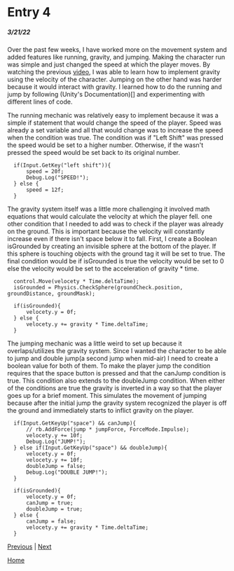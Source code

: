 # Entry 4
##### 3/21/22

Over the past few weeks, I have worked more on the movement system and added features like running, gravity, and jumping. Making the character run was simple and just changed the speed at which the player moves. By watching the previous [video](), I was able to learn how to implement gravity using the velocity of the character. Jumping on the other hand was harder because it would interact with gravity. I learned how to do the running and jump by following (Unity's Documentation)[] and experimenting with different lines of code. 

The running mechanic was relatively easy to implement because it was a simple if statement that would change the speed of the player. Speed was already a set variable and all that would change was to increase the speed when the condition was true. The condition was if "Left Shift" was pressed the speed would be set to a higher number. Otherwise, if the wasn't pressed the speed would be set back to its original number. 
```
  if(Input.GetKey("left shift")){
      speed = 20f;
      Debug.Log("SPEED!");
  } else {
      speed = 12f;
  }
```

The gravity system itself was a little more challenging it involved math equations that would calculate the velocity at which the player fell. one other condition that I needed to add was to check if the player was already on the ground. This is important because the velocity will constantly increase even if there isn't space below it to fall. First, I create a Boolean isGrounded by creating an invisible sphere at the bottom of the player. If this sphere is touching objects with the ground tag it will be set to true. The final condition would be if isGrounded is true the velocity would be set to 0 else the velocity would be set to the acceleration of gravity * time. 
```
  control.Move(velocety * Time.deltaTime);
  isGrounded = Physics.CheckSphere(groundCheck.position, groundDistance, groundMask);

  if(isGrounded){
      velocety.y = 0f;
  } else {
      velocety.y += gravity * Time.deltaTime;
  }
```

The jumping mechanic was a little weird to set up because it overlaps/utilizes the gravity system. Since I wanted the character to be able to jump and double jump(a second jump when mid-air) I need to create a boolean value for both of them. To make the player jump the condition requires that the space button is pressed and that the canJump condition is true. This condition also extends to the doubleJump condition. When either of the conditions are true the gravity is inverted in a way so that the player goes up for a brief moment. This simulates the movement of jumping because after the initial jump the gravity system recognized the player is off the ground and immediately starts to inflict gravity on the player. 
```
  if(Input.GetKeyUp("space") && canJump){
      // rb.AddForce(jump * jumpForce, ForceMode.Impulse);
      velocety.y += 10f;
      Debug.Log("JUMP!");
  } else if(Input.GetKeyUp("space") && doubleJump){
      velocety.y = 0f;
      velocety.y += 10f;
      doubleJump = false;
      Debug.Log("DOUBLE JUMP!");
  }

  if(isGrounded){
      velocety.y = 0f;
      canJump = true;
      doubleJump = true;
  } else {
      canJump = false;
      velocety.y += gravity * Time.deltaTime;
  }
```

[Previous](entry03.md) | [Next](entry05.md)

[Home](../README.md)
